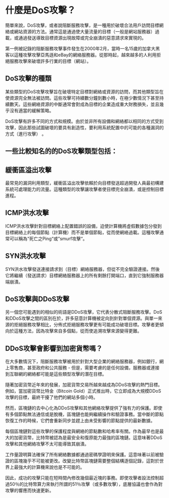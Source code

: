 # 什麼是DoS攻擊？

簡單來說，DoS攻擊，或者說阻斷服務攻擊，是一種用於破壞合法用戶訪問目標網絡或網站資源的方法。通常這是通過使大量流量的目標（一般是網站服務器）過載，或通過發送導致目標資源出現故障或完全崩潰的惡意請求來實現的。

第一例被記錄的阻斷服務攻擊事件發生在2000年2月，當時一名15歲的加拿大黑客以這種攻擊攻擊亞馬遜和eBay的網絡服務器。從那時起，越來越多的人利用拒絕服務攻擊來破壞許多行業的目標（網站）。

## DoS攻擊的種類

某些類型的DoS攻擊攻擊旨在破壞特定目標對網絡或資源的訪問，而其他類型旨在使資源完全無法被訪問。這些攻擊可持續數分鐘到數小時，在極少數情況下甚至持續數天。這些網絡資源的中斷通常會對成為目標的企業造成重大財務損失，並且幾乎沒有適當的緩解策略。

DoS攻擊有許多不同的方式和規模。由於並非所有設備和網絡都以相同的方式受到攻擊，因此那些試圖破壞的要具有創造性，要利用系統配置中的可能的各種漏洞的方式（進行攻擊） 。

## 一些比較知名的的DoS攻擊類型包括：

## 緩衝區溢出攻擊

最常見的漏洞利用類型，緩衝區溢出攻擊依賴於向目標發送超過開發人員最初構建系統可處理能力的流量。這種類型的攻擊讓攻擊者使目標完全崩潰，或是控制目標進程。

## ICMP洪水攻擊

ICMP洪水攻擊針對目標網絡上配置錯誤的設備，迫使計算機將虛假數據包分發到目標網絡上的每個節點（計算機）而不是單個節點，從而使網絡過載。這種攻擊通常可以稱為“死亡之Ping“或”smurf攻擊“。

## SYN洪水攻擊

SYN洪水攻擊發送連接請求到（目標）網絡服務器，但從不完全驗證連接。然後它將繼續（發送請求）目標網絡服務器上的所有剩餘打開端口，直到它強制服務器端崩潰。

## DoS攻擊與DDoS攻擊

另一個您可能遇到的相似的術語是DDoS攻擊，它代表分散式阻斷服務攻擊。DoS和DDoS攻擊之間的區別在於，許多惡意計算機被定向到針對單個資源。與單一來源的拒絕服務攻擊相比，分佈式拒絕服務攻擊更有可能成功破壞目標。攻擊者更傾向於這種方法，因為攻擊來自多個點，從而使追溯攻擊來源變得更難。

## DDoS攻擊會影響到加密貨幣嗎？

在大多數情況下，阻斷服務攻擊被用於針對大型企業的網絡服務器，例如銀行，網上零售商，甚至政府和公共服務 - 但是，需要考慮的是任何設備，服務器或連接到互聯網的網絡都可能是這些類型攻擊的潛在目標。

隨著加密貨幣近年來的發展，加密貨幣交易所越來越成為DDoS攻擊的熱門目標。例如，當加密貨幣比特金（Bitcoin Gold）正式推出時，它立即成為大規模DDoS攻擊的目標，最終干擾了他們的網站多個小時。

然而，區塊鏈的去中心化為DDoS攻擊和其他網絡攻擊提供了強有力的保護。即使有多個節點無法通信或是脫機，區塊鏈也能夠繼續操作和驗證事務。當中斷的節點恢復工作的時候，它們會重新同步並趕上由未受影響的節點提供的最新數據。

每個區塊鏈對這些攻擊的保護程度與網絡的節點數和哈希率有關。作為最早也是最大的加密貨幣，比特幣被認為是最安全和復原能力最強的區塊鏈。這意味著DDoS攻擊和其他網絡攻擊不太可能導致其崩潰。

工作量證明算法確保了所有網絡數據都通過密碼學證明來保護。這意味著以前被驗證的區塊幾乎不可能被更改。改變比特幣區塊鏈需要整個結構逐個記錄，這對於世界上最強大的計算機來說也是不可能的。

因此，成功的攻擊只能在短時間內修改幾個最近塊的事務。即使攻擊者設法控制超過50％的比特幣算力來執行所謂的51％攻擊（或多數攻擊），底層協議也會作為對攻擊的響應而快速更新。  